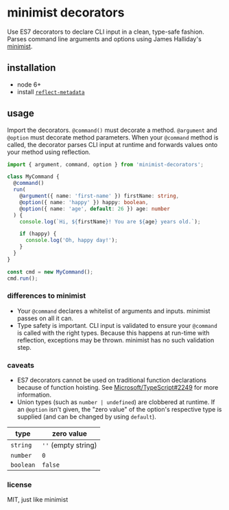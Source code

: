 # minimist decorators

Use ES7 decorators to declare CLI input in a clean, type-safe fashion. Parses
command line arguments and options using James Halliday's
[minimist](https://github.com/substack/minimist).

## installation

* node 6+
* install [`reflect-metadata`](https://github.com/rbuckton/ReflectDecorators)

## usage

Import the decorators. `@command()` must decorate a method. `@argument` and
`@option` must decorate method parameters. When your `@command` method is
called, the decorator parses CLI input at runtime and forwards values onto your
method using reflection.

```typescript
import { argument, command, option } from 'minimist-decorators';

class MyCommand {
  @command()
  run(
    @argument({ name: 'first-name' }) firstName: string,
    @option({ name: 'happy' }) happy: boolean,
    @option({ name: 'age', default: 26 }) age: number
  ) {
    console.log(`Hi, ${firstName}! You are ${age} years old.`);

    if (happy) {
      console.log('Oh, happy day!');
    }
  }
}

const cmd = new MyCommand();
cmd.run();
```

### differences to minimist

* Your `@command` declares a whitelist of arguments and inputs. minimist passes
  on all it can.
* Type safety is important. CLI input is validated to ensure your `@command` is
  called with the right types. Because this happens at run-time with
  reflection, exceptions may be thrown. minimist has no such validation step.

### caveats

* ES7 decorators cannot be used on traditional function declarations because of
  function hoisting. See
  [Microsoft/TypeScript#2249](https://github.com/Microsoft/TypeScript/issues/2249)
  for more information.
* Union types (such as `number | undefined`) are clobbered at runtime. If an
  `@option` isn't given, the "zero value" of the option's respective type is
  supplied (and can be changed by using `default`).

| type      | zero value
|-----------|------------
| `string`  | `''` (empty string)
| `number`  | `0`
| `boolean` | `false`

### license

MIT, just like minimist
